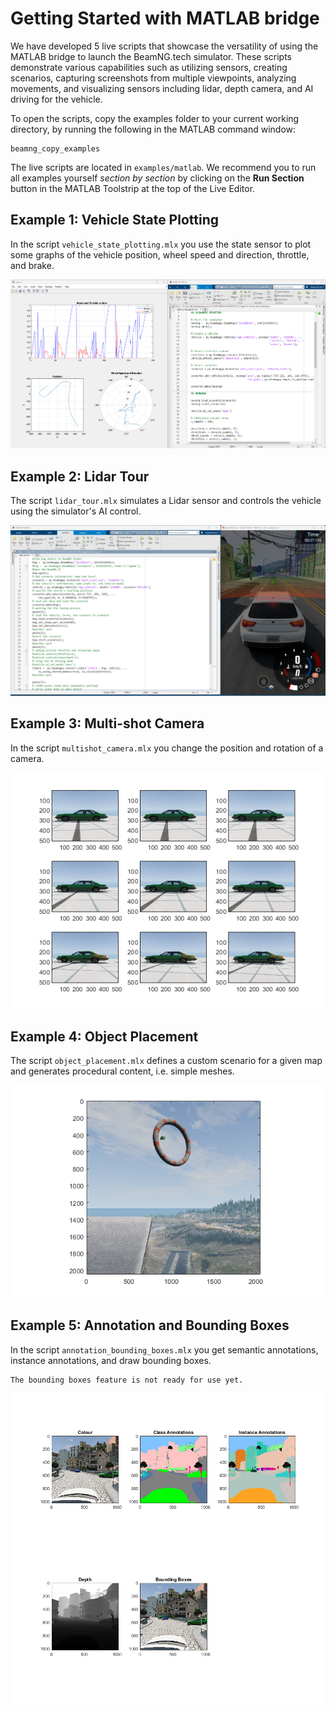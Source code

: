 <a name="matlab_start"></a>

# Getting Started with MATLAB bridge 

We have developed 5 live scripts that showcase the versatility of using the MATLAB bridge to launch the BeamNG.tech simulator. These scripts demonstrate various capabilities such as utilizing sensors, creating scenarios, capturing screenshots from multiple viewpoints, analyzing movements, and visualizing sensors including lidar, depth camera, and AI driving for the vehicle.

To open the scripts, copy the examples folder to your current working directory, by running the following in the MATLAB command window:

```
beamng_copy_examples
```

The live scripts are located in `examples/matlab`. We recommend you to run all examples yourself *section by section* by clicking on the **Run Section** button in the MATLAB Toolstrip at the top of the Live Editor.

## Example 1: Vehicle State Plotting

In the script `vehicle_state_plotting.mlx` you use the state sensor to plot some graphs of the vehicle position, wheel speed and direction, throttle, and brake. 

![Vehicle state plotting](media/vehicle_state_ploting.png)
    
## Example 2:  Lidar Tour

The script `lidar_tour.mlx` simulates a Lidar sensor and controls the vehicle using the simulator's AI control.

![Lidar sensor and AI control mode](media/lidar_tour.png)

## Example 3:  Multi-shot Camera

In the script `multishot_camera.mlx` you change the position and rotation of a camera.

![Multi-shot Camera](media/multi_shots_1.png)

## Example 4:  Object Placement

The script `object_placement.mlx` defines a custom scenario for a given map and generates procedural content, i.e. simple meshes.

![Object Placement](media/object_placment_0.png)

## Example 5:  Annotation and Bounding Boxes


In the script `annotation_bounding_boxes.mlx` you get semantic annotations, instance annotations, and draw bounding boxes.

```{note}
The bounding boxes feature is not ready for use yet.
```

![Annotation and Bounding Boxes](media/annotation_bounding_boxes.png)
